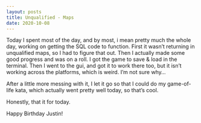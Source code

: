 ```yaml
---
layout: posts
title: Unqualified - Maps
date: 2020-10-08
---
```


Today I spent most of the day, and by most, i mean pretty much the whole day, working on getting the SQL code to function.  First it wasn’t returning in unqualified maps, so I had to figure that out.  Then I actually made some good progress and was on a roll.  I got the game to save & load in the terminal.  Then I went to the gui, and got it to work there too, but it isn’t working across the platforms, which is weird.  I’m not sure why…

After a little more messing with it, I let it go so that I could do my game-of-life kata, which actually went pretty well today, so that’s cool.

Honestly, that it for today.

Happy Birthday Justin!  

